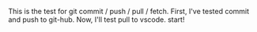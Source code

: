 This is the test for git commit / push / pull / fetch.
First, I've tested commit and push to git-hub.
Now, I'll test pull to vscode. start!
